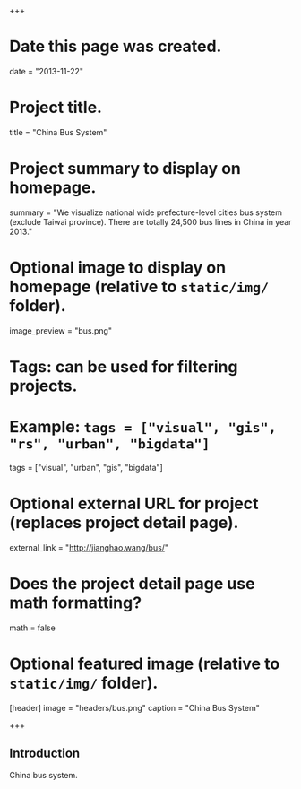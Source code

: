 +++
# Date this page was created.
date = "2013-11-22"

# Project title.
title = "China Bus System"

# Project summary to display on homepage.
summary = "We visualize national wide prefecture-level cities bus system (exclude Taiwai province). There are totally 24,500 bus lines in China in year 2013."

# Optional image to display on homepage (relative to `static/img/` folder).
image_preview = "bus.png"

# Tags: can be used for filtering projects.
# Example: `tags = ["visual", "gis", "rs", "urban", "bigdata"]`
tags = ["visual", "urban", "gis", "bigdata"]

# Optional external URL for project (replaces project detail page).
external_link = "http://jianghao.wang/bus/"

# Does the project detail page use math formatting?
math = false

# Optional featured image (relative to `static/img/` folder).
[header]
image = "headers/bus.png"
caption = "China Bus System"

+++

## Introduction
China bus system.